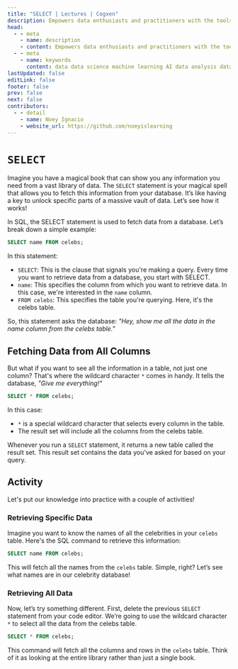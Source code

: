 ```yaml
---
title: "SELECT | Lectures | Cogxen"
description: Empowers data enthusiasts and practitioners with the tools and knowledge to unlock the potential of data.
head:
  - - meta
    - name: description
    - content: Empowers data enthusiasts and practitioners with the tools and knowledge to unlock the potential of data.
  - - meta
    - name: keywords
      content: data data science machine learning AI data analysis data-driven data enthusiasts data practitioners
lastUpdated: false
editLink: false
footer: false
prev: false
next: false
contributors:
  - - detail
    - name: Noey Ignacio
    - website_url: https://github.com/noeyislearning
---
```


# `SELECT`

Imagine you have a magical book that can show you any information you need from a vast library of data. The `SELECT` statement is your magical spell that allows you to fetch this information from your database. It’s like having a key to unlock specific parts of a massive vault of data. Let’s see how it works!

In SQL, the SELECT statement is used to fetch data from a database. Let’s break down a simple example:

```sql :line-numbers
SELECT name FROM celebs;
```

In this statement:

- `SELECT`: This is the clause that signals you're making a query. Every time you want to retrieve data from a database, you start with SELECT.
- `name`: This specifies the column from which you want to retrieve data. In this case, we're interested in the `name` column.
- `FROM celebs`: This specifies the table you're querying. Here, it's the celebs table.

So, this statement asks the database: _"Hey, show me all the data in the name column from the celebs table."_

## Fetching Data from All Columns

But what if you want to see all the information in a table, not just one column? That's where the wildcard character `*` comes in handy. It tells the database, _"Give me everything!"_

```sql :line-numbers
SELECT * FROM celebs;
```

In this case:

- `*` is a special wildcard character that selects every column in the table.
- The result set will include all the columns from the celebs table.

Whenever you run a `SELECT` statement, it returns a new table called the result set. This result set contains the data you've asked for based on your query.

## Activity

Let's put our knowledge into practice with a couple of activities!

### Retrieving Specific Data

Imagine you want to know the names of all the celebrities in your `celebs` table. Here's the SQL command to retrieve this information:

```sql :line-numbers
SELECT name FROM celebs;
```

This will fetch all the names from the `celebs` table. Simple, right? Let’s see what names are in our celebrity database!

<!--@include: ../../_includes/tables/query-results-from-select.md-->

### Retrieving All Data

Now, let’s try something different. First, delete the previous `SELECT` statement from your code editor. We’re going to use the wildcard character `*` to select all the data from the celebs table.

```sql :line-numbers
SELECT * FROM celebs;
```

This command will fetch all the columns and rows in the `celebs` table. Think of it as looking at the entire library rather than just a single book.

<!--@include: ../../_includes/tables/query-results-from-rdb.md-->
